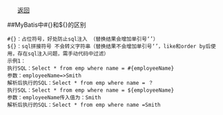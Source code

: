 <ul><a href="#" onclick="refreshDBConnectContent('mybatis')">返回</a></ul>

##MyBatis中#{}和${}的区别    			

	#{}：占位符号，好处防止sql注入 （替换结果会增加单引号‘’）
    ${}：sql拼接符号 不会转义字符串（替换结果不会增加单引号‘’，like和order by后使用，存在sql注入问题，需手动代码中过滤）
	示例1： 
	执行SQL：Select * from emp where name = #{employeeName} 
	参数：employeeName=>Smith 
	解析后执行的SQL：Select * from emp where name = ？ 
	执行SQL：Select * from emp where name = ${employeeName} 
	参数：employeeName传入值为：Smith 
	解析后执行的SQL：Select * from emp where name =Smith

